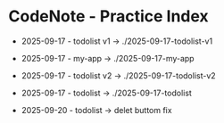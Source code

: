 # CodeNote - Practice Index

- 2025-09-17 - todolist v1 → ./2025-09-17-todolist-v1
- 2025-09-17 - my-app      → ./2025-09-17-my-app

- 2025-09-17 - todolist v2 → ./2025-09-17-todolist-v2
- 2025-09-17 - todolist → ./2025-09-17-todolist
- 2025-09-20 - todolist -> delet buttom fix

